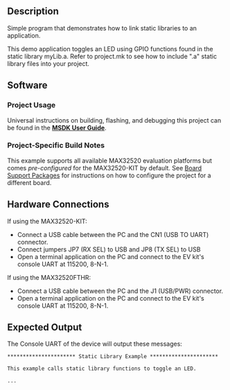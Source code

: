 ## Description

Simple program that demonstrates how to link static libraries to an application.

This demo application toggles an LED using GPIO functions found in the static library myLib.a. Refer
to project.mk to see how to include ".a" static library files into your project.

## Software

### Project Usage

Universal instructions on building, flashing, and debugging this project can be found in the **[MSDK User Guide](https://analog-devices-msdk.github.io/msdk/USERGUIDE/)**.

### Project-Specific Build Notes

This example supports all available MAX32520 evaluation platforms but comes _pre-configured_ for the MAX32520-KIT by default. See [Board Support Packages](https://analog-devices-msdk.github.io/msdk/USERGUIDE/#board-support-packages) for instructions on how to configure the project for a different board.

## Hardware Connections

If using the MAX32520-KIT:

- Connect a USB cable between the PC and the CN1 (USB TO UART) connector.
- Connect jumpers JP7 (RX SEL) to USB and JP8 (TX SEL) to USB
- Open a terminal application on the PC and connect to the EV kit's console UART at 115200, 8-N-1.

If using the MAX32520FTHR:

- Connect a USB cable between the PC and the J1 (USB/PWR) connector.
- Open a terminal application on the PC and connect to the EV kit's console UART at 115200, 8-N-1.

## Expected Output

The Console UART of the device will output these messages:

```
********************** Static Library Example **********************

This example calls static library functions to toggle an LED.

...
```
